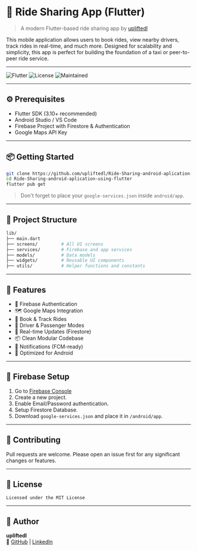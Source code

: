 # 🚗 Ride Sharing App (Flutter)

> A modern Flutter-based ride sharing app by [upliftedl](https://github.com/upliftedl)

This mobile application allows users to book rides, view nearby drivers, track rides in real-time, and much more. Designed for scalability and simplicity, this app is perfect for building the foundation of a taxi or peer-to-peer ride service.

---

![Flutter](https://img.shields.io/badge/flutter-3.10+-blue)
![License](https://img.shields.io/github/license/upliftedl/Ride-Sharing-android-aplication-using-flutter)
![Maintained](https://img.shields.io/badge/maintained-yes-brightgreen)

---

## ⚙️ Prerequisites

- Flutter SDK (3.10+ recommended)
- Android Studio / VS Code
- Firebase Project with Firestore & Authentication
- Google Maps API Key

---

## 📦 Getting Started

```bash
git clone https://github.com/upliftedl/Ride-Sharing-android-aplication-using-flutter.git
cd Ride-Sharing-android-aplication-using-flutter
flutter pub get
```

> Don't forget to place your `google-services.json` inside `android/app`.

---

## 📁 Project Structure

```bash
lib/
├── main.dart
├── screens/         # All UI screens
├── services/        # Firebase and app services
├── models/          # Data models
├── widgets/         # Reusable UI components
├── utils/           # Helper functions and constants
```

---

## 🧪 Features

- 🔐 Firebase Authentication
- 🗺 Google Maps Integration
- 🚗 Book & Track Rides
- 🎯 Driver & Passenger Modes
- 📡 Real-time Updates (Firestore)
- 📦 Clean Modular Codebase
- 💬 Notifications (FCM-ready)
- 📱 Optimized for Android

---

## 🧰 Firebase Setup

1. Go to [Firebase Console](https://console.firebase.google.com/)
2. Create a new project.
3. Enable Email/Password authentication.
4. Setup Firestore Database.
5. Download `google-services.json` and place it in `/android/app`.

---

## 🤝 Contributing

Pull requests are welcome. Please open an issue first for any significant changes or features.

---

## 📜 License

```text
Licensed under the MIT License
```

---

## 👤 Author

**upliftedl**  
🔗 [GitHub](https://github.com/upliftedl) | [LinkedIn](https://www.linkedin.com/in/abhishekjohns/)

